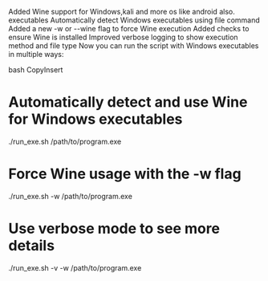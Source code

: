 Added Wine support for Windows,kali and more os like android also. executables
Automatically detect Windows executables using file command
Added a new -w or --wine flag to force Wine execution
Added checks to ensure Wine is installed
Improved verbose logging to show execution method and file type
Now you can run the script with Windows executables in multiple ways:

bash
CopyInsert
# Automatically detect and use Wine for Windows executables
./run_exe.sh /path/to/program.exe

# Force Wine usage with the -w flag
./run_exe.sh -w /path/to/program.exe

# Use verbose mode to see more details
./run_exe.sh -v -w /path/to/program.exe
